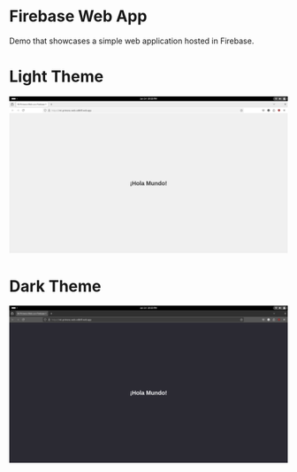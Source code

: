 Firebase Web App
================
Demo that showcases a simple web application hosted in Firebase.

# Light Theme
<img src="screenshots/light-theme.png" width="720"/>

# Dark Theme
<img src="screenshots/dark-theme.png" width="720"/>
